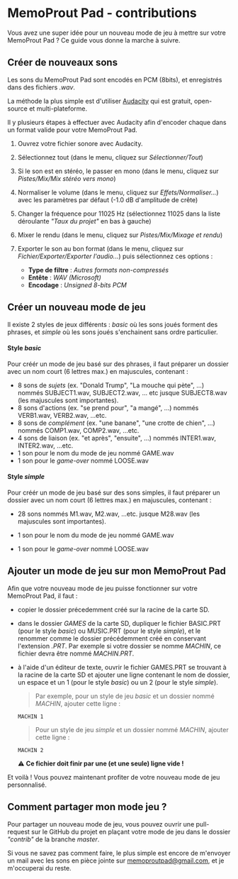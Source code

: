 # MemoProut Pad - contributions

Vous avez une super idée pour un nouveau mode de jeu  à mettre sur votre MemoProut Pad ? Ce guide vous donne la marche à suivre.



##  Créer de nouveaux sons

Les sons du MemoProut Pad sont encodés en PCM (8bits), et enregistrés dans des fichiers _.wav_.

La méthode la plus simple est d'utiliser [Audacity](https://www.audacityteam.org/) qui est gratuit, open-source et multi-plateforme.

Il y plusieurs étapes à effectuer avec Audacity afin d'encoder chaque dans un format valide pour votre MemoProut Pad.

1. Ouvrez votre fichier sonore avec Audacity.

2. Sélectionnez tout (dans le menu, cliquez sur _Sélectionner/Tout_)

3. Si le son est en stéréo, le passer en mono (dans le menu, cliquez sur _Pistes/Mix/Mix stéréo vers mono_)

4. Normaliser le volume (dans le menu, cliquez sur _Effets/Normaliser..._) avec les paramètres par défaut (-1.0 dB d'amplitude de crête)

5. Changer la fréquence pour 11025 Hz (sélectionnez 11025 dans la liste déroulante _"Taux du projet"_ en bas à gauche)

6. Mixer le rendu (dans le menu, cliquez sur _Pistes/Mix/Mixage et rendu_)

7. Exporter le son au bon format (dans le menu, cliquez sur _Fichier/Exporter/Exporter l'audio..._) puis sélectionnez ces options :

   + **Type de filtre** : _Autres formats non-compressés_
   + **Entête** : _WAV (Microsoft)_
   + **Encodage** : _Unsigned 8-bits PCM_

   

## Créer un nouveau mode de jeu

Il existe 2 styles de jeux différents : _basic_ où les sons joués forment des phrases, et _simple_ où les sons joués s'enchainent sans ordre particulier.

#### Style _basic_

Pour créér un mode de jeu basé sur des phrases, il faut préparer un dossier avec un nom court (6 lettres max.) en majuscules, contenant :

+ 8 sons de _sujets_ (ex. "Donald Trump", "La mouche qui pète", ...) nommés SUBJECT1.wav, SUBJECT2.wav, ... etc jusque SUBJECT8.wav (les majuscules sont importantes).
+ 8 sons d'actions (ex. "se prend pour", "a mangé", ...) nommés VERB1.wav, VERB2.wav, ...etc.
+ 8 sons de _complément_ (ex. "une banane", "une crotte de chien", ...) nommés COMP1.wav, COMP2.wav, ...etc.
+ 4 sons de liaison (ex. "et après", "ensuite", ...) nommés INTER1.wav, INTER2.wav, ...etc.
+ 1 son pour le nom du mode de jeu nommé GAME.wav
+ 1 son pour le _game-over_ nommé LOOSE.wav

#### Style _simple_

Pour créér un mode de jeu basé sur des sons simples, il faut préparer un dossier avec un nom court (6 lettres max.) en majuscules, contenant :

+ 28 sons nommés M1.wav, M2.wav, ...etc. jusque M28.wav (les majuscules sont importantes).

+ 1 son pour le nom du mode de jeu nommé GAME.wav
+ 1 son pour le _game-over_ nommé LOOSE.wav



## Ajouter un mode de jeu sur mon MemoProut Pad

Afin que votre nouveau mode de jeu puisse fonctionner sur votre MemoProut Pad, il faut :

+ copier le dossier précedemment créé sur la racine de la carte SD.

+ dans le dossier _GAMES_ de la carte SD, dupliquer le fichier BASIC.PRT (pour le style _basic_) ou MUSIC.PRT (pour le style _simple_), et le renommer comme le dossier précédemment créé en conservant l'extension _.PRT_. Par exemple si votre dossier se nomme _MACHIN_, ce fichier devra être nommé _MACHIN.PRT_.

+ à l'aide d'un éditeur de texte, ouvrir le fichier GAMES.PRT se trouvant à la racine de la carte SD et ajouter une ligne contenant le nom de dossier, un espace et un 1 (pour le style _basic_) ou un 2 (pour le style _simple_).

  >  Par exemple, pour un style de jeu _basic_ et un dossier nommé _MACHIN_, ajouter cette ligne :

  ```
  MACHIN 1
  ```

  >  Pour un style de jeu _simple_ et un dossier nommé _MACHIN_, ajouter cette ligne :

  ```
  MACHIN 2
  ```

  ⚠️ **Ce fichier doit finir par une (et une seule) ligne vide !**

Et voilà ! Vous pouvez maintenant profiter de votre nouveau mode de jeu personnalisé.



## Comment partager mon mode jeu ?

Pour partager un nouveau mode de jeu, vous pouvez ouvrir une pull-request sur le GitHub du projet en plaçant votre mode de jeu dans le dossier _"contrib"_ de la branche _master_.

Si vous ne savez pas comment faire, le plus simple est encore de m'envoyer un mail avec les sons en pièce jointe sur memoproutpad@gmail.com, et je m'occuperai du reste.
